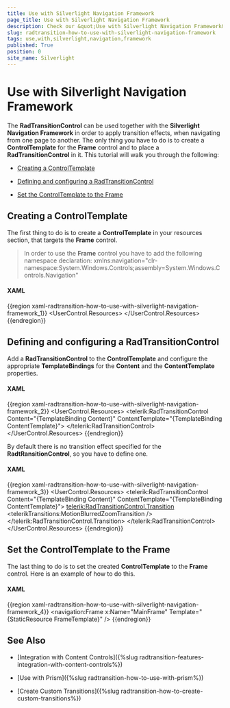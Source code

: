 ```yaml
---
title: Use with Silverlight Navigation Framework
page_title: Use with Silverlight Navigation Framework
description: Check our &quot;Use with Silverlight Navigation Framework&quot; documentation article for the RadTransitionControl {{ site.framework_name }} control.
slug: radtransition-how-to-use-with-silverlight-navigation-framework
tags: use,with,silverlight,navigation,framework
published: True
position: 0
site_name: Silverlight
---
```


# Use with Silverlight Navigation Framework


The __RadTransitionControl__ can be used together with the __Silverlight Navigation Framework__ in order to apply transition effects, when navigating from one page to another. The only thing you have to do is to create a __ControlTemplate__ for the __Frame__ control and to place a __RadTransitionControl__ in it. This tutorial will walk you through the following:

* [Creating a ControlTemplate](#creating-a-controltemplate)

* [Defining and configuring a RadTransitionControl](#defining-and-configuring-a-radtransitioncontrol)

* [Set the ControlTemplate to the Frame](#set-the-controltemplate-to-the-frame)

## Creating a ControlTemplate

The first thing to do is to create a __ControlTemplate__ in your resources section, that targets the __Frame__ control.

>In order to use the __Frame__ control you have to add the following namespace declaration:
>	xmlns:navigation="clr-namespace:System.Windows.Controls;assembly=System.Windows.Controls.Navigation"

#### __XAML__

{{region xaml-radtransition-how-to-use-with-silverlight-navigation-framework_1}}
	<UserControl.Resources>
	    <ControlTemplate x:Key="FrameTemplate"
	                    TargetType="navigation:Frame">
	    </ControlTemplate>
	</UserControl.Resources>
{{endregion}}

## Defining and configuring a RadTransitionControl

Add a __RadTransitionControl__ to the __ControlTemplate__ and configure the appropriate __TemplateBindings__ for the __Content__ and the __ContentTemplate__ properties.

#### __XAML__

{{region xaml-radtransition-how-to-use-with-silverlight-navigation-framework_2}}
	<UserControl.Resources>
	    <ControlTemplate x:Key="FrameTemplate"
	            TargetType="navigation:Frame">
	        <telerik:RadTransitionControl Content="{TemplateBinding Content}"
	                            ContentTemplate="{TemplateBinding ContentTemplate}">
	        </telerik:RadTransitionControl>
	    </ControlTemplate>
	</UserControl.Resources>
{{endregion}}

By default there is no transition effect specified for the __RadtRansitionControl__, so you have to define one.

#### __XAML__

{{region xaml-radtransition-how-to-use-with-silverlight-navigation-framework_3}}
	<UserControl.Resources>
	    <ControlTemplate x:Key="FrameTemplate"
	            TargetType="navigation:Frame">
	        <telerik:RadTransitionControl Content="{TemplateBinding Content}"
	                            ContentTemplate="{TemplateBinding ContentTemplate}">
	            <telerik:RadTransitionControl.Transition>
	                <telerikTransitions:MotionBlurredZoomTransition />
	            </telerik:RadTransitionControl.Transition>
	        </telerik:RadTransitionControl>
	    </ControlTemplate>
	</UserControl.Resources>
{{endregion}}

## Set the ControlTemplate to the Frame

The last thing to do is to set the created __ControlTemplate__ to the __Frame__ control. Here is an example of how to do this.

#### __XAML__

{{region xaml-radtransition-how-to-use-with-silverlight-navigation-framework_4}}
	<navigation:Frame x:Name="MainFrame"
	            Template="{StaticResource FrameTemplate}" />
{{endregion}}

## See Also

 * [Integration with Content Controls]({%slug radtransition-features-integration-with-content-controls%})

 * [Use with Prism]({%slug radtransition-how-to-use-with-prism%})

 * [Create Custom Transitions]({%slug radtransition-how-to-create-custom-transitions%})
